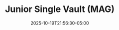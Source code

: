 ---
weight: 500
title: "Junior Single Vault (MAG)"
description: "2025 men's single vault scores for FIG-sanctioned meets"
icon: "article"
date: "2025-10-19T21:56:30-05:00"
lastmod: "2025-10-19T21:56:30-05:00"
draft: false
toc: true
---